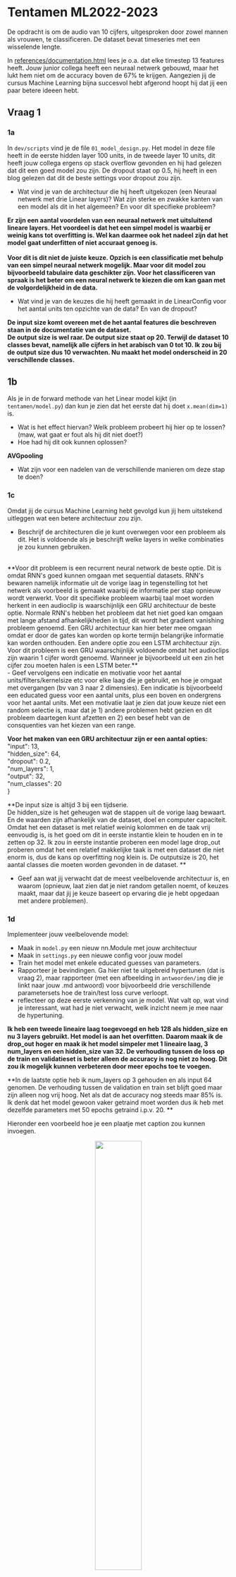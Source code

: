 # Tentamen ML2022-2023

De opdracht is om de audio van 10 cijfers, uitgesproken door zowel mannen als vrouwen, te classificeren. De dataset bevat timeseries met een wisselende lengte.

In [references/documentation.html](references/documentation.html) lees je o.a. dat elke timestep 13 features heeft.
Jouw junior collega heeft een neuraal netwerk gebouwd, maar het lukt hem niet om de accuracy boven de 67% te krijgen. Aangezien jij de cursus Machine Learning bijna succesvol hebt afgerond hoopt hij dat jij een paar betere ideeen hebt.

## Vraag 1

### 1a
In `dev/scripts` vind je de file `01_model_design.py`.
Het model in deze file heeft in de eerste hidden layer 100 units, in de tweede layer 10 units, dit heeft jouw collega ergens op stack overflow gevonden en hij had gelezen dat dit een goed model zou zijn.
De dropout staat op 0.5, hij heeft in een blog gelezen dat dit de beste settings voor dropout zou zijn.

- Wat vind je van de architectuur die hij heeft uitgekozen (een Neuraal netwerk met drie Linear layers)? Wat zijn sterke en zwakke kanten van een model als dit in het algemeen? En voor dit specifieke probleem?

**Er zijn een aantal voordelen van een neuraal netwerk met uitsluitend lineare layers. Het voordeel is dat het een simpel model is waarbij er weinig kans tot overfitting is. Wel kan daarmee ook het nadeel zijn dat het model gaat underfitten of niet accuraat genoeg is. <br>
<br>
Voor dit is dit niet de juiste keuze. Opzich is een classificatie met behulp van een simpel neuraal netwerk mogelijk. Maar voor dit model zou bijvoorbeeld tabulaire data geschikter zijn. Voor het classificeren van spraak is het beter om een neural netwerk te kiezen die om kan gaan met de volgordelijkheid in de data.**


- Wat vind je van de keuzes die hij heeft gemaakt in de LinearConfig voor het aantal units ten opzichte van de data? En van de dropout?

**De input size komt overeen met de het aantal features die beschreven staan in de documentatie van de dataset. <br>
De output size is wel raar. De output size staat op 20. Terwijl de dataset 10 classes bevat, namelijk alle cijfers in het arabisch van 0 tot 10. Ik zou bij de output size dus 10 verwachten. Nu maakt het model onderscheid in 20 verschillende classes.**

## 1b
Als je in de forward methode van het Linear model kijkt (in `tentamen/model.py`) dan kun je zien dat het eerste dat hij doet `x.mean(dim=1)` is. 

- Wat is het effect hiervan? Welk probleem probeert hij hier op te lossen? (maw, wat gaat er fout als hij dit niet doet?)
- Hoe had hij dit ook kunnen oplossen?

**AVGpooling**
- Wat zijn voor een nadelen van de verschillende manieren om deze stap te doen?

### 1c
Omdat jij de cursus Machine Learning hebt gevolgd kun jij hem uitstekend uitleggen wat een betere architectuur zou zijn.

- Beschrijf de architecturen die je kunt overwegen voor een probleem als dit. Het is voldoende als je beschrijft welke layers in welke combinaties je zou kunnen gebruiken.
<br>
**Voor dit probleem is een recurrent neural network de beste optie. Dit is omdat RNN's goed kunnen omgaan met sequential datasets. RNN's bewaren namelijk informatie uit de vorige laag in tegenstelling tot het netwerk als voorbeeld is gemaakt waarbij de informatie per stap opnieuw wordt verwerkt. Voor dit specifieke probleem waarbij taal moet worden herkent in een audioclip is waarschijnlijk een GRU architectuur de beste optie. Normale RNN's hebben het probleem dat het niet goed kan omgaan met lange afstand afhankelijkheden in tijd, dit wordt het gradient vanishing probleem genoemd. Een GRU architectuur kan hier beter mee omgaan omdat er door de gates kan worden op korte termijn belangrijke informatie kan worden onthouden. Een andere optie zou een LSTM architectuur zijn. Voor dit probleem is een GRU waarschijnlijk voldoende omdat het audioclips zijn waarin 1 cijfer wordt genoemd. Wanneer je bijvoorbeeld uit een zin het cijfer zou moeten halen is een LSTM beter.**
<br>
- Geef vervolgens een indicatie en motivatie voor het aantal units/filters/kernelsize etc voor elke laag die je gebruikt, en hoe je omgaat met overgangen (bv van 3 naar 2 dimensies). Een indicatie is bijvoorbeeld een educated guess voor een aantal units, plus een boven en ondergrens voor het aantal units. Met een motivatie laat je zien dat jouw keuze niet een random selectie is, maar dat je 1) andere problemen hebt gezien en dit probleem daartegen kunt afzetten en 2) een besef hebt van de consquenties van het kiezen van een range.

**Voor het maken van een GRU architectuur zijn er een aantal opties:**<br>
  "input": 13, <br>
  "hidden_size": 64,<br>
  "dropout": 0.2,<br>
  "num_layers": 1,<br>
  "output": 32,<br>
  "num_classes": 20<br>
    }

**De input size is altijd 3 bij een tijdserie. <br>
De hidden_size is het geheugen wat de stappen uit de vorige laag bewaart. En de waarden zijn afhankelijk van de dataset, doel en computer capaciteit. Omdat het een dataset is met relatief weinig kolommen en de taak vrij eenvoudig is, is het goed om dit in eerste instantie klein te houden en in te zetten op 32.
Ik zou in eerste instantie proberen een model lage drop_out proberen omdat het een relatief makkelijke taak is met een dataset die niet enorm is, dus de kans op overfitting nog klein is. 
De outputsize is 20, het aantal classes die moeten worden gevonden in de dataset. **

- Geef aan wat jij verwacht dat de meest veelbelovende architectuur is, en waarom (opnieuw, laat zien dat je niet random getallen noemt, of keuzes maakt, maar dat jij je keuze baseert op ervaring die je hebt opgedaan met andere problemen).

### 1d
Implementeer jouw veelbelovende model: 

- Maak in `model.py` een nieuw nn.Module met jouw architectuur
- Maak in `settings.py` een nieuwe config voor jouw model
- Train het model met enkele educated guesses van parameters. 
- Rapporteer je bevindingen. Ga hier niet te uitgebreid hypertunen (dat is vraag 2), maar rapporteer (met een afbeelding in `antwoorden/img` die je linkt naar jouw .md antwoord) voor bijvoorbeeld drie verschillende parametersets hoe de train/test loss curve verloopt.
- reflecteer op deze eerste verkenning van je model. Wat valt op, wat vind je interessant, wat had je niet verwacht, welk inzicht neem je mee naar de hypertuning.

**Ik heb een tweede lineaire laag toegevoegd en heb 128 als hidden_size en nu 3 layers gebruikt. Het model is aan het overfitten. Daarom maak ik de drop_out hoger en maak ik het model simpeler met 1 lineaire laag, 3 num_layers en een hidden_size van 32. De verhouding tussen de loss op de train en validatieset is beter alleen de accuracy is nog niet zo hoog. Dit zou ik mogelijk kunnen verbeteren door meer epochs toe te voegen.**
<br>

**In de laatste optie heb ik num_layers op 3 gehouden en als input 64 genomen. De verhouding tussen de validation en train set blijft goed maar zijn alleen nog vrij hoog. Net als dat de accuracy nog steeds maar 85% is. Ik denk dat het model gewoon vaker getraind moet worden dus ik heb met dezelfde parameters met 50 epochs getraind i.p.v. 20. **

Hieronder een voorbeeld hoe je een plaatje met caption zou kunnen invoegen.

<figure>
  <p align = "center">
    <img src="img/motivational.png" style="width:50%">
    <figcaption align="center">
      <b> Fig 1.Een motivational poster voor studenten Machine Learning (Stable Diffusion)</b>
    </figcaption>
  </p>
</figure>

## Vraag 2
Een andere collega heeft alvast een hypertuning opgezet in `dev/scripts/02_tune.py`.

### 2a
Implementeer de hypertuning voor jouw architectuur:
- zorg dat je model geschikt is voor hypertuning
- je mag je model nog wat aanpassen, als vraag 1d daar aanleiding toe geeft. Als je in 1d een ander model gebruikt dan hier, geef je model dan een andere naam zodat ik ze naast elkaar kan zien.
- Stel dat je
- voeg jouw model in op de juiste plek in de `tune.py` file.
- maak een zoekruimte aan met behulp van pydantic (naar het voorbeeld van LinearSearchSpace), maar pas het aan voor jouw model.
- Licht je keuzes toe: wat hypertune je, en wat niet? Waarom? En in welke ranges zoek je, en waarom? Zie ook de [docs van ray over search space](https://docs.ray.io/en/latest/tune/api_docs/search_space.html#tune-sample-docs) en voor [rondom search algoritmes](https://docs.ray.io/en/latest/tune/api_docs/suggestion.html#bohb-tune-search-bohb-tunebohb) voor meer opties en voorbeelden.

### 2b
- Analyseer de resultaten van jouw hypertuning; visualiseer de parameters van jouw hypertuning en sla het resultaat van die visualisatie op in `reports/img`. Suggesties: `parallel_coordinates` kan handig zijn, maar een goed gekozen histogram of scatterplot met goede kleuren is in sommige situaties duidelijker! Denk aan x en y labels, een titel en units voor de assen.
- reflecteer op de hypertuning. Wat werkt wel, wat werkt niet, wat vind je verrassend, wat zijn trade-offs die je ziet in de hypertuning, wat zijn afwegingen bij het kiezen van een uiteindelijke hyperparametersetting.

Importeer de afbeeldingen in jouw antwoorden, reflecteer op je experiment, en geef een interpretatie en toelichting op wat je ziet.

### 2c
- Zorg dat jouw prijswinnende settings in een config komen te staan in `settings.py`, en train daarmee een model met een optimaal aantal epochs, daarvoor kun je `01_model_design.py` kopieren en hernoemen naar `2c_model_design.py`.

## Vraag 3
### 3a
- fork deze repository.
- Zorg voor nette code. Als je nu `make format && make lint` runt, zie je dat alles ok is. Hoewel het in sommige gevallen prima is om een ignore toe te voegen, is de bedoeling dat je zorgt dat je code zoveel als mogelijk de richtlijnen volgt van de linters.
- We werken sinds 22 november met git, en ik heb een `git crash coruse.pdf` gedeeld in les 2. Laat zien dat je in git kunt werken, door een git repo aan te maken en jouw code daarheen te pushen. Volg de vuistregel dat je 1) vaak (ruwweg elke dertig minuten aan code) commits doet 2) kleine, logische chunks van code/files samenvoegt in een commit 3) geef duidelijke beschrijvende namen voor je commit messages
- Zorg voor duidelijke illustraties; voeg labels in voor x en y as, zorg voor eenheden op de assen, een titel, en als dat niet gaat (bv omdat het uit tensorboard komt) zorg dan voor een duidelijke caption van de afbeelding waar dat wel wordt uitgelegd.
- Laat zien dat je je vragen kort en bondig kunt beantwoorden. De antwoordstrategie "ik schiet met hagel en hoop dat het goede antwoord ertussen zit" levert minder punten op dan een kort antwoord waar je de essentie weet te vangen. 
- nodig mij uit (github handle: raoulg) voor je repository. 
